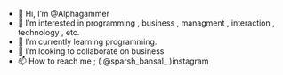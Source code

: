 - 👋 Hi, I’m @Alphagammer
- 👀 I’m interested in programming , business , managment , interaction , technology , etc.
- 🌱 I’m currently learning programming.
- 💞️ I’m looking to collaborate on business 
- 📫 How to reach me ; ( @sparsh_bansal_ )instagram

<!---
Alphagammer/Alphagammer is a ✨ special ✨ repository because its `README.md` (this file) appears on your GitHub profile.
You can click the Preview link to take a look at your changes.
--->

